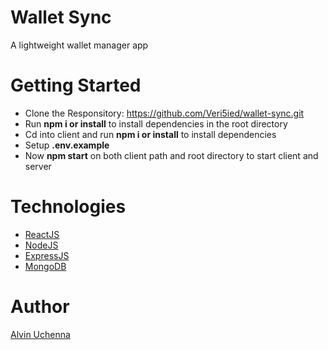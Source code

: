 # Wallet Sync

A lightweight wallet manager app

# Getting Started

- Clone the Responsitory: https://github.com/Veri5ied/wallet-sync.git
- Run <b>npm i or install</b> to install dependencies in the root directory
- Cd into client and run <b>npm i or install</b> to install dependencies
- Setup <b>.env.example</b>
- Now <b>npm start</b> on both client path and root directory to start client and server

# Technologies

- [ReactJS](https://reactjs.org/)
- [NodeJS](https://nodejs.org/en/)
- [ExpressJS](https://expressjs.com/)
- [MongoDB](https://mongodb.com/)

# Author

[Alvin Uchenna](https://twitter.com/Veri5ied)
